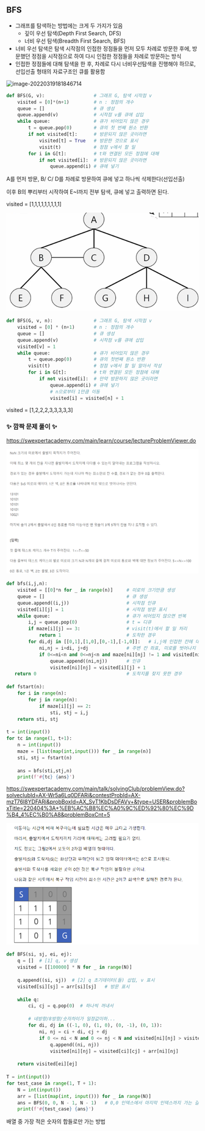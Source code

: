 ## BFS

- 그래프를 탐색하는 방법에는 크게 두 가지가 있음
  - 깊이 우선 탐색(Depth First Search, DFS)
  - 너비 우선 탐색(Breadth First Search, BFS)
- 너비 우선 탐색은 탐색 시작점의 인접한 정점들을 먼저 모두 차례로 방문한 후에, 방문했던 정점을 시작점으로 하여 다시 인접한 정점들을 차례로 방문하는 방식
- 인접한 정점들에 대해 탐색을 한 후, 차례로 다시 너비우선탐색을 진행해야 하므로, 선입선출 형태의 자료구조인 큐를 활용함

![image-20220319181846714](C:\Users\LG\AppData\Roaming\Typora\typora-user-images\image-20220319181846714.png)

```python
def BFS(G, v):					# 그래프 G, 탐색 시작점 v
    visited = [0]*(n+1)			# n : 정점의 개수
    queue = []					# 큐 생성
    queue.append(v)				# 시작점 v를 큐에 삽입
    while queue:				# 큐가 비어있지 않은 경우
        t = queue.pop(0)		# 큐의 첫 번째 원소 반환
        if not visited[t]:		# 방문되지 않은 곳이라면	
            visited[t] = True	# 방문한 것으로 표시
            visit(t)			# 정점 v에서 할 일
        for i in G[t]:			# t와 연결된 모든 정점에 대해
            if not visited[i]:	# 방문되지 않은 곳이라면
                queue.append(i)	# 큐에 넣기
```

A를 먼저 방문, B/ C/ D를 차례로 방문하여 큐에 넣고 하나씩 삭제한다(선입선출)

이후 B의 뿌리부터 시작하여 E~I까지 전부 탐색, 큐에 넣고 출력하면 된다.

visited = [1,1,1,1,1,1,1,1,1]



![image-20220319184146109](BFS.assets/image-20220319184146109.png)

```python
def BFS(G, v, n):				# 그래프 G, 탐색 시작점 v
    visited = [0] * (n+1)		# n : 정점의 개수
    queue = []					# 큐 생성
    queue.append(v)				# 시작점 v를 큐에 삽입
    visited[v] = 1
    while queue:				# 큐가 비어있지 않은 경우
        t = queue.pop(0)		# 큐의 첫번째 원소 반환
        visit(t)				# 정점 v에서 할 일 알아서 작성
        for i in G[t]:			# t와 연결된 모든 정점에 대해
            if not visited[i]:	# 만약 방문하지 않은 곳이라면
                queue.append(i)	# 큐에 넣기
                # n으로부터 1만큼 이동
                visited[i] = visited[n] + 1
```

visited = [1,2,2,2,3,3,3,3,3]





### ✨ 깜짝 문제 풀이 ✨

https://swexpertacademy.com/main/learn/course/lectureProblemViewer.do

![image-20220319190213504](BFS.assets/image-20220319190213504.png)

```python
def bfs(i,j,n):
    visited = [[0]*n for _ in range(n)]		# 미로의 크기만큼 생성
    queue = []								# 큐 생성
    queue.append((i,j))						# 시작점 인큐
    visited[i][j] = 1						# 시작점 방문 표시
    while queue:							# 큐가 비어있지 않으면 반복
        i,j = queue.pop(0)					# t = 디큐
        if maze[i][j] == 3:					# visit(t)에서 할 일 처리
            return 1						# 도착한 경우
        for di,dj in [[0,1],[1,0],[0,-1],[-1,0]]:	# i,j에 인접한 칸에 대해
            ni,nj = i+di, j+dj				# 주변 칸 좌표, 미로를 벗어나지 않고, 인접(벽이 아니고 통로)
            if 0<=ni<n and 0<=nj<n and maze[ni][nj] != 1 and visited[ni][nj] == 0:
                queue.append((ni,nj))		# 인큐
                visited[ni][nj] = visited[i][j] + 1
   return 0									# 도착지를 찾지 못한 경우

def fstart(n):
    for i in range(n):
        for j in range(n):
            if maze[i][j] == 2:
                sti, stj = i,j
    return sti, stj

t = int(input())
for tc in range(1, t+1):
    n = int(input())
    maze = [list(map(int,input())) for _ in range(n)]
    sti, stj = fstart(n)
    
    ans = bfs(sti,stj,n)
    print(f'#{tc} {ans}')
```



https://swexpertacademy.com/main/talk/solvingClub/problemView.do?solveclubId=AX-Wr5a6Lq0DFARi&contestProbId=AX-mzT76I8YDFARi&probBoxId=AX_SyT1KbDsDFAVy+&type=USER&problemBoxTitle=220404%3A+%EB%AC%B8%EC%A0%9C%ED%92%80%EC%9D%B4_4%EC%B0%A8&problemBoxCnt=5

![image-20220404173020647](BFS.assets/image-20220404173020647.png)

```python
def BFS(si, sj, ei, ej):
    q = []  # [1] q, v 생성
    visited = [[100000] * N for _ in range(N)]

    q.append((si, sj))  # [2] q 초기데이터(들) 삽입, v 표시
    visited[si][sj] = arr[si][sj]   # 방문 표시

    while q:
        ci, cj = q.pop(0)  # 하나씩 꺼내서

        # 네방향/8방향/숫자차이가 일정값이하...
        for di, dj in ((-1, 0), (1, 0), (0, -1), (0, 1)):
            ni, nj = ci + di, cj + dj
            if 0 <= ni < N and 0 <= nj < N and visited[ni][nj] > visited[ci][cj] + arr[ni][nj]:
                q.append((ni, nj))
                visited[ni][nj] = visited[ci][cj] + arr[ni][nj]

    return visited[ei][ej]

T = int(input())
for test_case in range(1, T + 1):
    N = int(input())
    arr = [list(map(int, input())) for _ in range(N)]
    ans = BFS(0, 0, N - 1, N - 1)   # 0,0 인덱스에서 마지막 인덱스까지 가는 길
    print(f'#{test_case} {ans}')
```

배열 중 가장 적은 숫자의 합들로만 가는 방법
